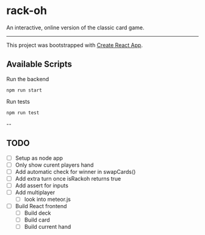 # rack-oh

An interactive, online version of the classic card game.
 


 ---

 This project was bootstrapped with [Create React App](https://github.com/facebook/create-react-app).

## Available Scripts

Run the backend

```
npm run start
```


Run tests

```
npm run test
```

--

## TODO
- [ ] Setup as node app
- [ ] Only show curent players hand
- [ ] Add automatic check for winner in swapCards()
- [ ] Add extra turn once isRackoh returns true
- [ ] Add assert for inputs
- [ ] Add multiplayer
  - [ ] look into meteor.js
- [ ] Build React frontend
  - [ ] Build deck
  - [ ] Build card
  - [ ] Build current hand
